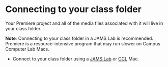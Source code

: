 # Connecting to your class folder

Your Premiere project and all of the media files associated with it will live in your class folder.

**Note**: Connecting to your class folder in a JAMS Lab is recommended. Premiere is a resource-intensive program that may run slower on Campus Computer Lab Macs.

* Connect to your class folder using a [JAMS Lab](https://jjloomis.gitbooks.io/file-and-folder-management/content/connecting-in-jams-lab.html) or [CCL](https://jjloomis.gitbooks.io/file-and-folder-management/content/connecting-in-campus-computer-lab.html) Mac.

